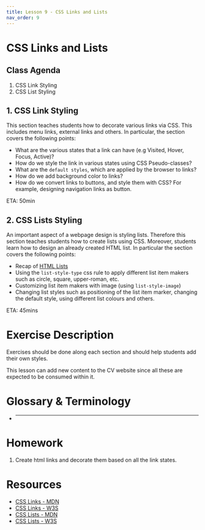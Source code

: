 ```yaml
---
title: Lesson 9 - CSS Links and Lists
nav_order: 9
---
```


# CSS Links and Lists

## Class Agenda

1. CSS Link Styling
2. CSS List Styling

## 1. CSS Link Styling

This section teaches students how to decorate various links via CSS. This includes menu links, external links and others. In particular, the section covers the following points:

- What are the various states that a link can have (e.g Visited, Hover, Focus, Active)?
- How do we style the link in various states using CSS Pseudo-classes?
- What are the `default styles`, which are applied by the browser to links?
- How do we add background color to links?
- How do we convert links to buttons, and style them with CSS? For example, designing navigation links as button.

ETA: 50min

## 2. CSS Lists Styling

An important aspect of a webpage design is styling lists. Therefore this section teaches students how to create lists using CSS. Moreover, students learn how to design an already created HTML list. In particular the section covers the following points:

- Recap of [HTML Lists](https://redi-school.github.io/berlin-html-and-css/lesson5/#2-lists)
- Using the `list-style-type` css rule to apply different list item makers such as circle, square, upper-roman, etc.
- Customizing list item makers with image (using `list-style-image`)
- Changing list styles such as positioning of the list item marker, changing the default style, using different list colours and others.

ETA: 45mins

# Exercise Description

Exercises should be done along each section and should help students add their own styles.

This lesson can add new content to the CV website since all these are expected to be consumed within it.

# Glossary & Terminology

- ***

# Homework

1. Create html links and decorate them based on all the link states.

# Resources

- [CSS Links - MDN](https://developer.mozilla.org/en-US/docs/Learn/CSS/Styling_text/Styling_links)
- [CSS Links - W3S](https://www.w3schools.com/css/css_link.asp)
- [CSS Lists - MDN](https://developer.mozilla.org/en-US/docs/Web/CSS/CSS_Lists_and_Counters)
- [CSS Lists - W3S](https://www.w3schools.com/css/css_list.asp)
